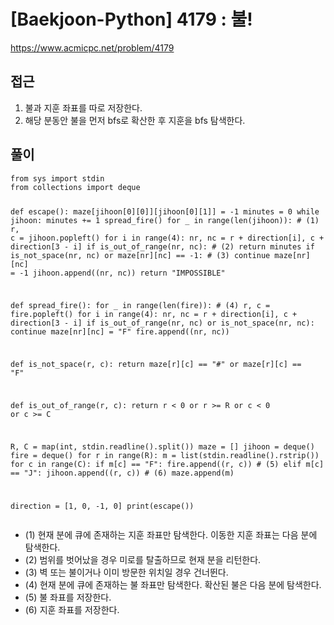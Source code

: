 [Baekjoon-Python] 4179 : 불!
=
<p><a href="https://www.acmicpc.net/problem/4179">https://www.acmicpc.net/problem/4179</a></p>
<h2>접근</h2>
<ol>
<li>불과 지훈 좌표를 따로 저장한다.</li>
<li>해당 분동안 불을 먼저 bfs로 확산한 후 지훈을 bfs 탐색한다.</li>
</ol>
<h2>풀이</h2>
<pre><code class="python">from sys import stdin
from collections import deque


def escape():
 maze[jihoon[0][0]][jihoon[0][1]] = -1
 minutes = 0
 while jihoon:
 minutes += 1
 spread\_fire()
 for \_ in range(len(jihoon)): # (1)
 r, c = jihoon.popleft()
 for i in range(4):
 nr, nc = r + direction[i], c + direction[3 - i]
 if is\_out\_of\_range(nr, nc): # (2)
 return minutes
 if is\_not\_space(nr, nc) or maze[nr][nc] == -1: # (3)
 continue
 maze[nr][nc] = -1
 jihoon.append((nr, nc))
 return "IMPOSSIBLE"


def spread\_fire():
 for \_ in range(len(fire)): # (4)
 r, c = fire.popleft()
 for i in range(4):
 nr, nc = r + direction[i], c + direction[3 - i]
 if is\_out\_of\_range(nr, nc) or is\_not\_space(nr, nc):
 continue
 maze[nr][nc] = "F"
 fire.append((nr, nc))


def is\_not\_space(r, c):
 return maze[r][c] == "#" or maze[r][c] == "F"


def is\_out\_of\_range(r, c):
 return r < 0 or r >= R or c < 0 or c >= C


R, C = map(int, stdin.readline().split())
maze = []
jihoon = deque()
fire = deque()
for r in range(R):
 m = list(stdin.readline().rstrip())
 for c in range(C):
 if m[c] == "F":
 fire.append((r, c)) # (5)
 elif m[c] == "J":
 jihoon.append((r, c)) # (6)
 maze.append(m)

direction = [1, 0, -1, 0]
print(escape())</code></pre>
<ul>
<li>(1) 현재 분에 큐에 존재하는 지훈 좌표만 탐색한다. 이동한 지훈 좌표는 다음 분에 탐색한다.</li>
<li>(2) 범위를 벗어났을 경우 미로를 탈출하므로 현재 분을 리턴한다.</li>
<li>(3) 벽 또는 불이거나 이미 방문한 위치일 경우 건너뛴다.</li>
<li>(4) 현재 분에 큐에 존재하는 불 좌표만 탐색한다. 확산된 불은 다음 분에 탐색한다.</li>
<li>(5) 불 좌표를 저장한다.</li>
<li>(6) 지훈 좌표를 저장한다.</li>
</ul>
